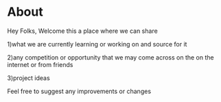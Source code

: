 # About


Hey Folks, Welcome this a place where we can share


1)what we are currently learning or working on and source for it

2)any competition or opportunity that we may come across on the on the internet or from friends

3)project ideas

Feel free to suggest any improvements or changes

